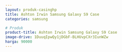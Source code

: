 ```yaml
---
layout: produk-casinghp
title: Ashton Irwin Samsung Galaxy S9 Case
categories: samsung

# Produk
product-title: Ashton Irwin Samsung Galaxy S9 Case
image-drive: 1DuuqIpwQy1jDGbF-BLHUvpCXr3IunWZw
harga: 90000
---
```

